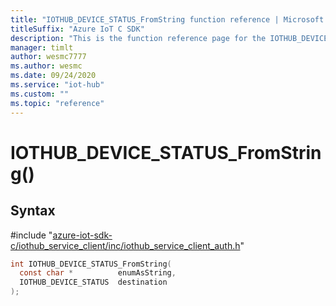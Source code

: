 ```yaml
---                             
title: "IOTHUB_DEVICE_STATUS_FromString function reference | Microsoft Docs" 
titleSuffix: "Azure IoT C SDK"            
description: "This is the function reference page for the IOTHUB_DEVICE_STATUS_FromString() function in the Azure IoT C SDK. This SDK is used with Azure IoT Hub and Azure IoT Hub Device Provisioning Service"            
manager: timlt                 
author: wesmc7777              
ms.author: wesmc               
ms.date: 09/24/2020                    
ms.service: "iot-hub"             
ms.custom: ""                
ms.topic: "reference"        
---                            
```


# IOTHUB_DEVICE_STATUS_FromString()

## Syntax

\#include "[azure-iot-sdk-c/iothub_service_client/inc/iothub_service_client_auth.h](../iothub-service-client-auth-h.md)"  
```C
int IOTHUB_DEVICE_STATUS_FromString(
  const char *          enumAsString,
  IOTHUB_DEVICE_STATUS  destination
);
```

